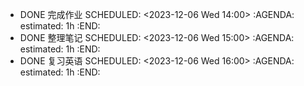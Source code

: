 - DONE 完成作业
  SCHEDULED: <2023-12-06 Wed 14:00>
  :AGENDA:
  estimated: 1h
  :END:
- DONE 整理笔记
  SCHEDULED: <2023-12-06 Wed 15:00>
  :AGENDA:
  estimated: 1h
  :END:
- DONE 复习英语
  SCHEDULED: <2023-12-06 Wed 16:00>
  :AGENDA:
  estimated: 1h
  :END: